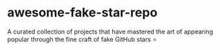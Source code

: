 # awesome-fake-star-repo
A curated collection of projects that have mastered the art of appearing popular through the fine craft of fake GitHub stars ⭐
